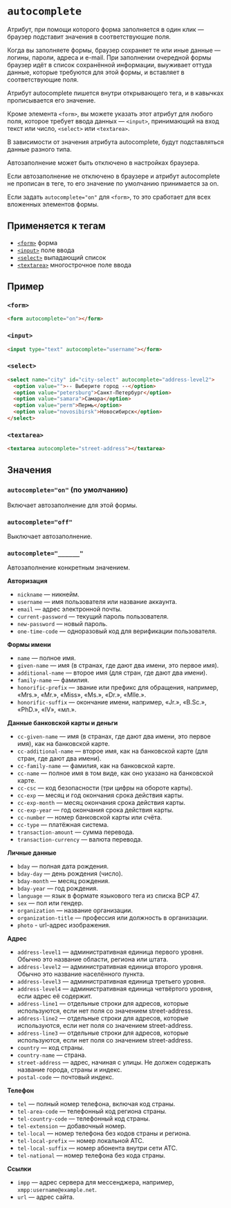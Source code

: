 # `autocomplete`

Атрибут, при помощи которого форма заполняется в один клик — браузер подставит значения в соответствующие поля.

Когда вы заполняете формы, браузер сохраняет те или иные данные — логины, пароли, адреса и e-mail. При заполнении очередной формы браузер идёт в список сохранённой информации, выуживает оттуда данные, которые требуются для этой формы, и вставляет в соответствующие поля.

Атрибут autocomplete пишется внутри открывающего тега, и в кавычках прописывается его значение.

Кроме элемента `<form>`, вы можете указать этот атрибут для любого поля, которое требует ввода данных — `<input>`, принимающий на вход текст или число, `<select>` или `<textarea>`.

В зависимости от значения атрибута autocomplete, будут подставляться данные разного типа.

Автозаполнение может быть отключено в настройках браузера.

Если автозаполнение не отключено в браузере и атрибут autocomplete не прописан в теге, то его значение по умолчанию принимается за on.

Если задать `autocomplete="on"` для `<form>`, то это сработает для всех вложенных элементов формы.

## Применяется к тегам

- [`<form>`](<../TAGS FORM/form.md>) форма
- [`<input>`](<../TAGS FORM/input.md>) поле ввода
- [`<select>`](<../TAGS FORM/select.md>) выпадающий список
- [`<textarea>`](<../TAGS FORM/textarea.md>) многострочное поле ввода

## Пример

### `<form>`

```html
<form autocomplete="on"></form>
```

### `<input>`

```html
<input type="text" autocomplete="username"></form>
```

### `<select>`

```html
<select name="city" id="city-select" autocomplete="address-level2">
  <option value="">-- Выберите город --</option>
  <option value="petersburg">Санкт-Петербург</option>
  <option value="samara">Самара</option>
  <option value="perm">Пермь</option>
  <option value="novosibirsk">Новосибирск</option>
</select>
```

### `<textarea>`

```html
<textarea autocomplete="street-address"></textarea>
```

## Значения

### `autocomplete="on"` (по умолчанию)

Включает автозаполнение для этой формы.

### `autocomplete="off"`

Выключает автозаполнение.

### `autocomplete="______"`

Автозаполнение конкретным значением.

**Авторизация**

- `nickname` — никнейм.
- `username` — имя пользователя или название аккаунта.
- `email` — адрес электронной почты.
- `current-password` — текущий пароль пользователя.
- `new-password` — новый пароль.
- `one-time-code` — одноразовый код для верификации пользователя.

**Формы имени**

- `name` — полное имя.
- `given-name` — имя (в странах, где дают два имени, это первое имя).
- `additional-name` — второе имя (для стран, где дают два имени).
- `family-name` — фамилия.
- `honorific-prefix` — звание или префикс для обращения, например, «Mrs.», «Mr.», «Miss», «Ms.», «Dr.», «Mlle.».
- `honorific-suffix` — окончание имени, например, «Jr.», «B.Sc.», «PhD.», «IV», «мл.».

**Данные банковской карты и деньги**

- `cc-given-name` — имя (в странах, где дают два имени, это первое имя), как на банковской карте.
- `cc-additional-name` — второе имя, как на банковской карте (для стран, где дают два имени).
- `cc-family-name` — фамилия, как на банковской карте.
- `cc-name` — полное имя в том виде, как оно указано на банковской карте.
- `cc-csc` — код безопасности (три цифры на обороте карты).
- `cc-exp` — месяц и год окончания срока действия карты.
- `cc-exp-month` — месяц окончания срока действия карты.
- `cc-exp-year` — год окончания срока действия карты.
- `cc-number` — номер банковской карты или счёта.
- `cc-type` — платёжная система.
- `transaction-amount` — сумма перевода.
- `transaction-currency` — валюта перевода.

**Личные данные**

- `bday` — полная дата рождения.
- `bday-day` — день рождения (число).
- `bday-month` — месяц рождения.
- `bday-year` — год рождения.
- `language` — язык в формате языкового тега из списка BCP 47.
- `sex` — пол или гендер.
- `organization` — название организации.
- `organization-title` — профессия или должность в организации.
- `photo` - url-адрес изображения.

**Адрес**

- `address-level1` — административная единица первого уровня. Обычно это название области, региона или штата.
- `address-level2` — административная единица второго уровня. Обычно это название населённого пункта.
- `address-level3` — административная единица третьего уровня.
- `address-level4` — административная единица четвёртого уровня, если адрес её содержит.
- `address-line1` — отдельные строки для адресов, которые используются, если нет поля со значением street-address.
- `address-line2` — отдельные строки для адресов, которые используются, если нет поля со значением street-address.
- `address-line3` — отдельные строки для адресов, которые используются, если нет поля со значением street-address.
- `country` — код страны.
- `country-name` — страна.
- `street-address` — адрес, начиная с улицы. Не должен содержать название города, страны и индекс.
- `postal-code` — почтовый индекс.

**Телефон**

- `tel` — полный номер телефона, включая код страны.
- `tel-area-code` — телефонный код региона страны.
- `tel-country-code` — телефонный код страны.
- `tel-extension` — добавочный номер.
- `tel-local` — номер телефона без кодов страны и региона.
- `tel-local-prefix` — номер локальной АТС.
- `tel-local-suffix` — номер абонента внутри сети АТС.
- `tel-national` — номер телефона без кода страны.

**Ссылки**

- `impp` — адрес сервера для мессенджера, например, `xmpp:username@example.net`.
- `url` — адрес сайта.
